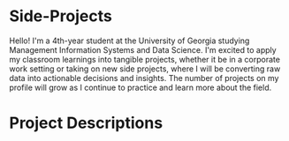 # Side-Projects

Hello! I'm a 4th-year student at the University of Georgia studying Management Information Systems and Data Science. I'm excited to apply my classroom learnings into tangible projects, whether it be in a corporate work setting or taking on new side projects, where I will be converting raw data into actionable decisions and insights. The number of projects on my profile will grow as I continue to practice and learn more about the field.

<h1>Project Descriptions</h1>
